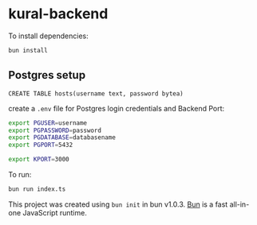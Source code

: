 # kural-backend

To install dependencies:

```bash
bun install
```

## Postgres setup

```postgres
CREATE TABLE hosts(username text, password bytea)
```
create a `.env` file for Postgres login credentials and Backend Port:
```bash
export PGUSER=username
export PGPASSWORD=password
export PGDATABASE=databasename
export PGPORT=5432

export KPORT=3000
```

To run:

```bash
bun run index.ts
```

This project was created using `bun init` in bun v1.0.3. [Bun](https://bun.sh) is a fast all-in-one JavaScript runtime.

